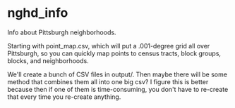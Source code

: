 # nghd\_info
Info about Pittsburgh neighborhoods.

Starting with point\_map.csv, which will put a .001-degree grid all over
Pittsburgh, so you can quickly map points to census tracts, block groups,
blocks, and neighborhoods.

We'll create a bunch of CSV files in output/. Then maybe there will be some
method that combines them all into one big csv? I figure this is better because
then if one of them is time-consuming, you don't have to re-create that every
time you re-create anything.
